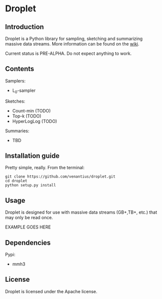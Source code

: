 Droplet
=======

Introduction
------------
Droplet is a Python library for sampling, sketching and summarizing massive data streams. More information can be found on the [wiki](https://github.com/venantius/droplet/wiki).

Current status is PRE-ALPHA. Do not expect anything to work.

Contents
--------
Samplers:
* L<sub>0</sub>-sampler

Sketches:
* Count-min (TODO)
* Top-k (TODO)
* HyperLogLog (TODO)

Summaries:
* TBD

Installation guide
------------------
Pretty simple, really. From the terminal:

    git clone https://github.com/venantius/droplet.git
    cd droplet
    python setup.py install 

Usage
-----
Droplet is designed for use with massive data streams (GB+,TB+, etc.) that may only be read once. 

EXAMPLE GOES HERE

Dependencies
------------
Pypi:
 - mmh3

License
-------
Droplet is licensed under the Apache license. 
